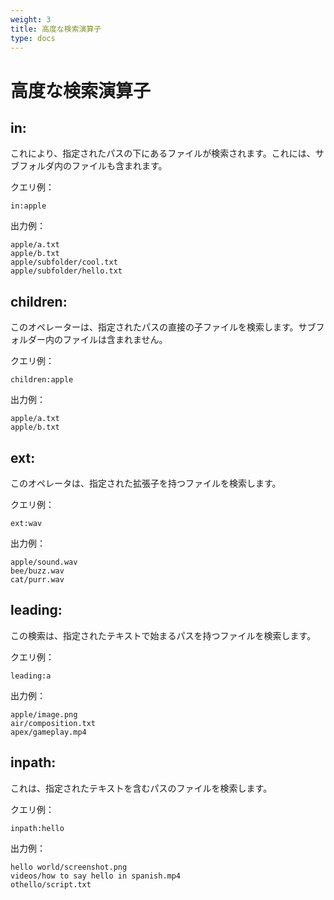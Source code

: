 ```yaml
---
weight: 3
title: 高度な検索演算子
type: docs
---
```


# 高度な検索演算子

## in:

これにより、指定されたパスの下にあるファイルが検索されます。これには、サブフォルダ内のファイルも含まれます。

クエリ例：

```
in:apple
```

出力例：

```
apple/a.txt
apple/b.txt
apple/subfolder/cool.txt
apple/subfolder/hello.txt
```

## children:

このオペレーターは、指定されたパスの直接の子ファイルを検索します。サブフォルダー内のファイルは含まれません。

クエリ例：

```
children:apple
```

出力例：

```
apple/a.txt
apple/b.txt
```

## ext:

このオペレータは、指定された拡張子を持つファイルを検索します。

クエリ例：

```
ext:wav
```

出力例：

```
apple/sound.wav
bee/buzz.wav
cat/purr.wav
```

## leading:

この検索は、指定されたテキストで始まるパスを持つファイルを検索します。

クエリ例：

```
leading:a
```

出力例：

```
apple/image.png
air/composition.txt
apex/gameplay.mp4
```

## inpath:

これは、指定されたテキストを含むパスのファイルを検索します。

クエリ例：

```
inpath:hello
```

出力例：

```
hello world/screenshot.png
videos/how to say hello in spanish.mp4
othello/script.txt
```
